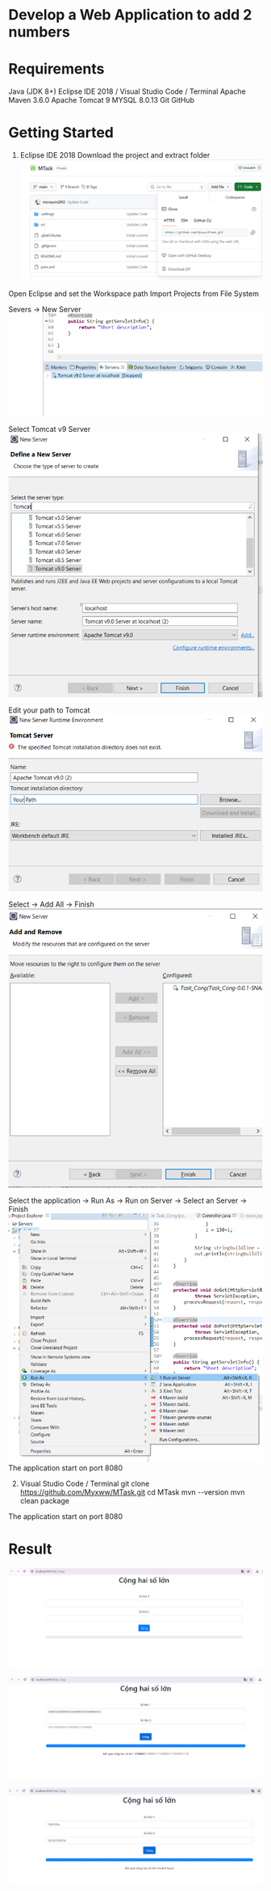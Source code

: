 # Develop a Web Application to add 2 numbers

# Requirements
Java (JDK 8+)
Eclipse IDE 2018 / Visual Studio Code / Terminal
Apache Maven 3.6.0 
Apache Tomcat 9
MYSQL 8.0.13
Git
GitHub

# Getting Started

1. Eclipse IDE 2018
Download the project and extract folder
![Alt text](Img/image.png)

Open Eclipse and set the Workspace path
Import Projects from File System

Severs -> New Server 
![Alt text](Img/image2.png)

Select Tomcat v9 Server
![Alt text](Img/image3.png)

Edit your path to Tomcat
![Alt text](Img/image4.png)

Select -> Add All -> Finish
![Alt text](Img/image5.png)

Select the application -> Run As -> Run on Server -> Select an Server -> Finish
![Alt text](Img/image6.png)
The application start on port 8080

2. Visual Studio Code / Terminal
git clone https://github.com/Myxww/MTask.git
cd MTask
mvn --version
mvn clean package

The application start on port 8080


# Result
![Alt text](Img/image7.png)

![Alt text](Img/image8.png)

![Alt text](Img/image9.png)




